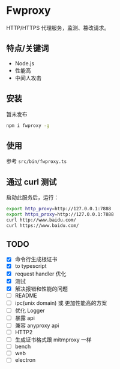 # Fwproxy

HTTP/HTTPS 代理服务，监测、篡改请求。

## 特点/关键词

- Node.js
- 性能高
- 中间人攻击

## 安装

暂未发布

```sh
npm i fwproxy -g
```

## 使用

参考 `src/bin/fwproxy.ts`

## 通过 curl 测试

启动此服务后，运行：

```sh
export http_proxy=http://127.0.0.1:7888
export https_proxy=http://127.0.0.1:7888
curl http://www.baidu.com/
curl https://www.baidu.com/
```

## TODO

- [x] 命令行生成根证书
- [x] to typescript
- [x] request handler 优化
- [x] 测试
- [x] 解决报错和性能的问题
- [ ] README
- [ ] ipc(unix domain) 或 更加性能高的方案
- [ ] 优化 Logger
- [ ] 暴露 api
- [ ] 兼容 anyproxy api
- [ ] HTTP2
- [ ] 生成证书格式跟 mitmproxy 一样
- [ ] bench
- [ ] web
- [ ] electron
